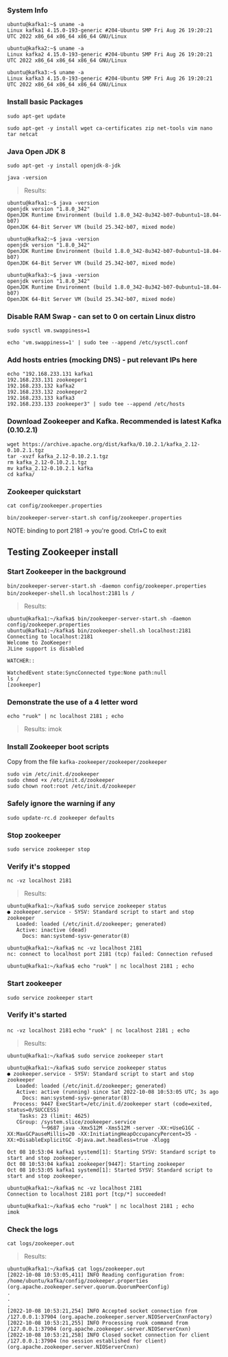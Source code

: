 ### System Info
```
ubuntu@kafka1:~$ uname -a
Linux kafka1 4.15.0-193-generic #204-Ubuntu SMP Fri Aug 26 19:20:21 UTC 2022 x86_64 x86_64 x86_64 GNU/Linux

ubuntu@kafka2:~$ uname -a
Linux kafka2 4.15.0-193-generic #204-Ubuntu SMP Fri Aug 26 19:20:21 UTC 2022 x86_64 x86_64 x86_64 GNU/Linux

ubuntu@kafka3:~$ uname -a
Linux kafka3 4.15.0-193-generic #204-Ubuntu SMP Fri Aug 26 19:20:21 UTC 2022 x86_64 x86_64 x86_64 GNU/Linux
```

### Install basic Packages
`sudo apt-get update`

`sudo apt-get -y install wget ca-certificates zip net-tools vim nano tar netcat`

### Java Open JDK 8
`sudo apt-get -y install openjdk-8-jdk`

`java -version`

> Results:
```
ubuntu@kafka1:~$ java -version
openjdk version "1.8.0_342"
OpenJDK Runtime Environment (build 1.8.0_342-8u342-b07-0ubuntu1~18.04-b07)
OpenJDK 64-Bit Server VM (build 25.342-b07, mixed mode)

ubuntu@kafka2:~$ java -version
openjdk version "1.8.0_342"
OpenJDK Runtime Environment (build 1.8.0_342-8u342-b07-0ubuntu1~18.04-b07)
OpenJDK 64-Bit Server VM (build 25.342-b07, mixed mode)

ubuntu@kafka3:~$ java -version
openjdk version "1.8.0_342"
OpenJDK Runtime Environment (build 1.8.0_342-8u342-b07-0ubuntu1~18.04-b07)
OpenJDK 64-Bit Server VM (build 25.342-b07, mixed mode)
```


### Disable RAM Swap - can set to 0 on certain Linux distro
`sudo sysctl vm.swappiness=1`

`echo 'vm.swappiness=1' | sudo tee --append /etc/sysctl.conf`

### Add hosts entries (mocking DNS) - put relevant IPs here
```
echo "192.168.233.131 kafka1
192.168.233.131 zookeeper1
192.168.233.132 kafka2
192.168.233.132 zookeeper2
192.168.233.133 kafka3
192.168.233.133 zookeeper3" | sudo tee --append /etc/hosts
```

### Download Zookeeper and Kafka. Recommended is latest Kafka (0.10.2.1)
```
wget https://archive.apache.org/dist/kafka/0.10.2.1/kafka_2.12-0.10.2.1.tgz
tar -xvzf kafka_2.12-0.10.2.1.tgz
rm kafka_2.12-0.10.2.1.tgz
mv kafka_2.12-0.10.2.1 kafka
cd kafka/
```

### Zookeeper quickstart
`cat config/zookeeper.properties`

`bin/zookeeper-server-start.sh config/zookeeper.properties`

NOTE: binding to port 2181 -> you're good. Ctrl+C to exit

## Testing Zookeeper install
### Start Zookeeper in the background
`bin/zookeeper-server-start.sh -daemon config/zookeeper.properties`
`bin/zookeeper-shell.sh localhost:2181`
`ls /`

> Results:
```
ubuntu@kafka1:~/kafka$ bin/zookeeper-server-start.sh -daemon config/zookeeper.properties
ubuntu@kafka1:~/kafka$ bin/zookeeper-shell.sh localhost:2181
Connecting to localhost:2181
Welcome to ZooKeeper!
JLine support is disabled

WATCHER::

WatchedEvent state:SyncConnected type:None path:null
ls /
[zookeeper]
```

### Demonstrate the use of a 4 letter word
`echo "ruok" | nc localhost 2181 ; echo`
> Results:
imok

### Install Zookeeper boot scripts

Copy from the file `kafka-zookeeper/zookeeper/zookeeper`
```
sudo vim /etc/init.d/zookeeper
sudo chmod +x /etc/init.d/zookeeper
sudo chown root:root /etc/init.d/zookeeper
```

### Safely ignore the warning if any
`sudo update-rc.d zookeeper defaults`

### Stop zookeeper
`sudo service zookeeper stop`

### Verify it's stopped
`nc -vz localhost 2181`

> Results:
```
ubuntu@kafka1:~/kafka$ sudo service zookeeper status
● zookeeper.service - SYSV: Standard script to start and stop zookeeper
   Loaded: loaded (/etc/init.d/zookeeper; generated)
   Active: inactive (dead)
     Docs: man:systemd-sysv-generator(8)

ubuntu@kafka1:~/kafka$ nc -vz localhost 2181
nc: connect to localhost port 2181 (tcp) failed: Connection refused

ubuntu@kafka1:~/kafka$ echo "ruok" | nc localhost 2181 ; echo
```

### Start zookeeper
`sudo service zookeeper start`

### Verify it's started
`nc -vz localhost 2181`
`echo "ruok" | nc localhost 2181 ; echo`

> Results:
```
ubuntu@kafka1:~/kafka$ sudo service zookeeper start

ubuntu@kafka1:~/kafka$ sudo service zookeeper status
● zookeeper.service - SYSV: Standard script to start and stop zookeeper
   Loaded: loaded (/etc/init.d/zookeeper; generated)
   Active: active (running) since Sat 2022-10-08 10:53:05 UTC; 3s ago
     Docs: man:systemd-sysv-generator(8)
  Process: 9447 ExecStart=/etc/init.d/zookeeper start (code=exited, status=0/SUCCESS)
    Tasks: 23 (limit: 4625)
   CGroup: /system.slice/zookeeper.service
           └─9687 java -Xmx512M -Xms512M -server -XX:+UseG1GC -XX:MaxGCPauseMillis=20 -XX:InitiatingHeapOccupancyPercent=35 -XX:+DisableExplicitGC -Djava.awt.headless=true -Xlogg

Oct 08 10:53:04 kafka1 systemd[1]: Starting SYSV: Standard script to start and stop zookeeper...
Oct 08 10:53:04 kafka1 zookeeper[9447]: Starting zookeeper
Oct 08 10:53:05 kafka1 systemd[1]: Started SYSV: Standard script to start and stop zookeeper.

ubuntu@kafka1:~/kafka$ nc -vz localhost 2181
Connection to localhost 2181 port [tcp/*] succeeded!

ubuntu@kafka1:~/kafka$ echo "ruok" | nc localhost 2181 ; echo
imok
```

### Check the logs
`cat logs/zookeeper.out`

> Results:
```
ubuntu@kafka1:~/kafka$ cat logs/zookeeper.out
[2022-10-08 10:53:05,411] INFO Reading configuration from: /home/ubuntu/kafka/config/zookeeper.properties (org.apache.zookeeper.server.quorum.QuorumPeerConfig)
.
.
.
[2022-10-08 10:53:21,254] INFO Accepted socket connection from /127.0.0.1:37904 (org.apache.zookeeper.server.NIOServerCnxnFactory)
[2022-10-08 10:53:21,255] INFO Processing ruok command from /127.0.0.1:37904 (org.apache.zookeeper.server.NIOServerCnxn)
[2022-10-08 10:53:21,258] INFO Closed socket connection for client /127.0.0.1:37904 (no session established for client) (org.apache.zookeeper.server.NIOServerCnxn)
```
